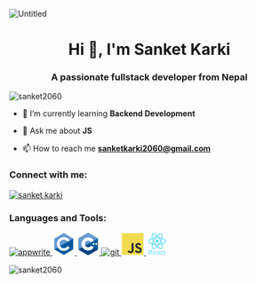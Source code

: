 ![Untitled](https://github.com/user-attachments/assets/df2aad90-1f88-4dc0-bd5a-14ca30041b3a)<h1 align="center">Hi 👋, I'm Sanket Karki</h1>
<h3 align="center">A passionate fullstack developer from Nepal</h3>

<p align="left"> <img src="https://komarev.com/ghpvc/?username=sanket2060&label=Profile%20views&color=0e75b6&style=flat" alt="sanket2060" /> </p>

- 🌱 I’m currently learning **Backend Development**

- 💬 Ask me about **JS**

- 📫 How to reach me **sanketkarki2060@gmail.com**

<h3 align="left">Connect with me:</h3>
<p align="left">
<a href="https://www.linkedin.com/in/sanket-karki-942617184" target="blank"><img align="center" src="https://raw.githubusercontent.com/rahuldkjain/github-profile-readme-generator/master/src/images/icons/Social/linked-in-alt.svg" alt="sanket karki" height="30" width="40" /></a>
</p>

<h3 align="left">Languages and Tools:</h3>
<p align="left"> <a href="https://appwrite.io" target="_blank" rel="noreferrer"> <img src="https://www.vectorlogo.zone/logos/appwriteio/appwriteio-icon.svg" alt="appwrite" width="40" height="40"/> </a> <a href="https://www.cprogramming.com/" target="_blank" rel="noreferrer"> <img src="https://raw.githubusercontent.com/devicons/devicon/master/icons/c/c-original.svg" alt="c" width="40" height="40"/> </a> <a href="https://www.w3schools.com/cpp/" target="_blank" rel="noreferrer"> <img src="https://raw.githubusercontent.com/devicons/devicon/master/icons/cplusplus/cplusplus-original.svg" alt="cplusplus" width="40" height="40"/> </a> <a href="https://git-scm.com/" target="_blank" rel="noreferrer"> <img src="https://www.vectorlogo.zone/logos/git-scm/git-scm-icon.svg" alt="git" width="40" height="40"/> </a> <a href="https://developer.mozilla.org/en-US/docs/Web/JavaScript" target="_blank" rel="noreferrer"> <img src="https://raw.githubusercontent.com/devicons/devicon/master/icons/javascript/javascript-original.svg" alt="javascript" width="40" height="40"/> </a> <a href="https://reactjs.org/" target="_blank" rel="noreferrer"> <img src="https://raw.githubusercontent.com/devicons/devicon/master/icons/react/react-original-wordmark.svg" alt="react" width="40" height="40"/> </a> </p>



<p><img align="center" src="https://github-readme-streak-stats.herokuapp.com/?user=sanket2060&" alt="sanket2060" /></p>
